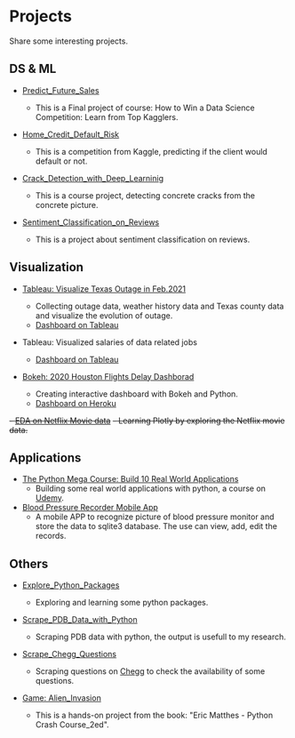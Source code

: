 # Projects
Share some interesting projects.

## DS & ML

- [Predict_Future_Sales](https://github.com/ycheng22/Predict_Future_Sales)
  - This is a Final project of course: How to Win a Data Science Competition: Learn from Top Kagglers.

- [Home_Credit_Default_Risk](https://github.com/ycheng22/Home_Credit_Default_Risk)
  - This is a competition from Kaggle, predicting if the client would default or not. 

- [Crack_Detection_with_Deep_Learninig](https://github.com/ycheng22/Crack_detection_with_Deep_Learninig)
  - This is a course project, detecting concrete cracks from the concrete picture. 

- [Sentiment_Classification_on_Reviews](https://github.com/ycheng22/Sentiment_Classification_on_Reviews)
  - This is a project about sentiment classification on reviews. 
 
## Visualization

- [Tableau: Visualize Texas Outage in Feb.2021](https://github.com/ycheng22/Visualize_Texas_Outage)
  - Collecting outage data, weather history data and Texas county data and visualize the evolution of outage. 
  - [Dashboard on Tableau](https://public.tableau.com/profile/ycheng#!/vizhome/ot6_Sorted_Bar_of_Reduced_MW_by_County/Story1)

- Tableau: Visualized salaries of data related jobs
  - [Dashboard on Tableau](https://public.tableau.com/profile/ycheng#!/vizhome/SalaryAnalysisStory_16171373608470/Story1)
 
- [Bokeh: 2020 Houston Flights Delay Dashborad](https://github.com/ycheng22/Viz_Filights_Delay_with_Bokeh)
  - Creating interactive dashboard with Bokeh and Python.
  - [Dashboard on Heroku](https://github.com/ycheng22/Viz_Filights_Delay_with_Bokeh)

~~- [EDA on Netflix Movie data](https://github.com/ycheng22/Netflix_viz)~~
  ~~- Learning Plotly by exploring the Netflix movie data.~~

## Applications 
- [The Python Mega Course: Build 10 Real World Applications](https://github.com/ycheng22/Build_10_Real_World_Applicatoins)
  - Building some real world applications with python, a course on [Udemy](https://www.udemy.com/course/the-python-mega-course/).
- [Blood Pressure Recorder Mobile App](https://github.com/ycheng22/Blood_Pressure_Recorder_Mobile_App)
  - A mobile APP to recognize picture of blood pressure monitor and store the data to sqlite3 database. The use can view, add, edit the records.

## Others

- [Explore_Python_Packages](https://github.com/ycheng22/Explore_Python_Packages)
  - Exploring and learning some python packages.

- [Scrape_PDB_Data_with_Python](https://github.com/ycheng22/Scrape_PDB_data_with_Python)
  - Scraping PDB data with python, the output is usefull to my research.
 
- [Scrape_Chegg_Questions](https://github.com/ycheng22/Scrape_Chegg.com)
  - Scraping questions on [Chegg](https://www.chegg.com/homework-help/questions-and-answers/physics-archive-2021-april) to check the availability of some questions. 

- [Game: Alien_Invasion](https://github.com/ycheng22/Game_Alien_Invasion)
  - This is a hands-on project from the book: "Eric Matthes - Python Crash Course_2ed".
